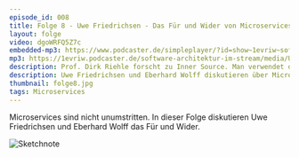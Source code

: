 ```yaml
---
episode_id: 008
title: Folge 8 - Uwe Friedrichsen - Das Für und Wider von Microservices
layout: folge
video: dgoWRFQ5Z7c
embedded-mp3: https://www.podcaster.de/simpleplayer/?id=show~1evriw~software-architektur-im-stream~pod-5fd9d8df81626975139667&v=1608135438
mp3: https://1evriw.podcaster.de/software-architektur-im-stream/media/UweFriedrichsenMicroservices.mp3
description: Prof. Dirk Riehle forscht zu Inner Source. Man verwendet dann Open-Source-Methoden um Code in einem Unternehmen zu teilen.
description: Uwe Friedrichsen und Eberhard Wolff diskutieren über Microservices.
thumbnail: folge8.jpg
tags: Microservices
---
```


Microservices sind nicht unumstritten. In dieser Folge diskutieren Uwe
Friedrichsen und Eberhard Wolff das Für und Wider.

![Sketchnote](/sketchnotes/folge8.jpg "Sketchnote")
